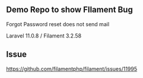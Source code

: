 ## Demo Repo to show FIlament Bug

Forgot Password reset does not send mail

Laravel 11.0.8 / Filament 3.2.58

## Issue
https://github.com/filamentphp/filament/issues/11995
